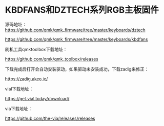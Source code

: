 # KBDFANS和DZTECH系列RGB主板固件

源码地址：
https://github.com/qmk/qmk_firmware/tree/master/keyboards/dztech

https://github.com/qmk/qmk_firmware/tree/master/keyboards/kbdfans


刷机工具qmktoolbox下载地址：

https://github.com/qmk/qmk_toolbox/releases

下载完成后打开会自动安装驱动，如果驱动未安装成功，下载zadig来修正：

https://zadig.akeo.ie/

vial下载地址：

https://get.vial.today/download/

via下载地址：

https://github.com/the-via/releases/releases
